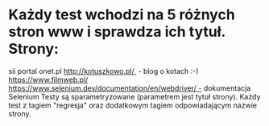 # Każdy test wchodzi na 5 różnych stron www i sprawdza ich tytuł. Strony:
sii portal
onet.pl
http://kotuszkowo.pl/  - blog o kotach :-)
https://www.filmweb.pl/
https://www.selenium.dev/documentation/en/webdriver/ - dokumentacja Selenium
Testy są sparametryzowane (parametrem jest tytuł strony). Każdy test z tagiem "regresja" oraz dodatkowym tagiem odpowiadającym nazwie strony.
